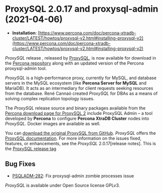 # ProxySQL 2.0.17 and proxysql-admin (2021-04-06)

* **Installation**: [https://www.percona.com/doc/percona-xtradb-cluster/LATEST/howtos/proxysql-v2.html#installing-proxysql-v2](https://www.percona.com/doc/percona-xtradb-cluster/LATEST/howtos/proxysql-v2.html#installing-proxysql-v2)

*ProxySQL* release , released by [ProxySQL](https://www.proxysql.com/), is now available for download in the [Percona repository](https://www.percona.com/software/percona-software-repositories-for-mysql) along with an updated version of the Percona proxysql-admin tool.

*ProxySQL* is a high-performance proxy, currently for MySQL, and database servers in the MySQL ecosystem (like **Percona Server for MySQL** and MariaDB). It acts as an intermediary for client requests seeking resources from the database. René Cannaò created *ProxySQL* for DBAs as a means of solving complex replication topology issues.

The *ProxySQL* release source and binary packages available from the [Percona download page for ProxySQL 2](https://www.percona.com/downloads/proxysql2/) include ProxySQL Admin – a tool developed by **Percona** to configure **Percona XtraDB Cluster** nodes into *ProxySQL*. Docker images are available as well.

You can [download the original ProxySQL from GitHub](https://github.com/sysown/proxysql/releases). *ProxySQL* offers the [ProxySQL documentation](https://proxysql.com/documentation/). For more information on the issues fixed, features, or enhancements, see the *ProxySQL* 2.0.17[release notes]. This is the [ProxySQL release tag](https://github.com/sysown/proxysql/releases/tag/v2.0.17)

## Bug Fixes

* [PSQLADM-282](https://jira.percona.com/browse/PSQLADM-282): Fix proxysql-admin zombie processes issue

*ProxySQL* is available under Open Source license GPLv3.

